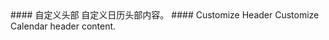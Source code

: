 <cn>
#### 自定义头部
自定义日历头部内容。
</cn>

<us>
#### Customize Header
Customize Calendar header content.
</us>

